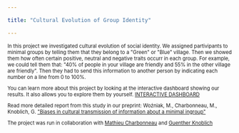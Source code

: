 ```yaml
---

title: "Cultural Evolution of Group Identity"

---
```


<p style="font-size: 80%;">In this project we investigated cultural evolution of social identity. We assigned partivipants to minimal groups by telling them that they belong to a "Green" or "Blue" village. Then we showed them how often certain positive, neutral and negative traits occurr in each group. For example, we could tell them that: "40% of people in your village are friendly and 55% in the other village are friendly". Then they had to send this information to another person by indicating each number on a line from 0 to 100%.</p>

<p style="font-size: 80%;">You can learn more about this project by looking at the interactive dashboard showing our results. It also allows you to explore them by yourself. <a href="https://mmwozniak-cultevoself---dashboard-dashboard-cultevoself1-efs9wn.streamlit.app/">INTERACTIVE DASHBOARD</a></p>

<p style="font-size: 80%;">Read more detailed report from this study in our preprint: Woźniak, M., Charbonneau, M., Knoblich, G. <a href="https://osf.io/preprints/psyarxiv/ta9rq" >"Biases in cultural transmission of information about a minimal ingroup"</a> </p>

<p style="font-size: 80%;">The project was run in collaboration with <a href="https://mathieucharbonneau.wordpress.com/">Mathieu Charbonneau</a> and <a href="https://people.ceu.edu/guenther_knoblich">Guenther Knoblich</a> </p>
